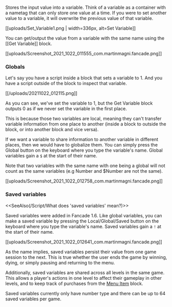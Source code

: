 Stores the input value into a variable. Think of a variable as a container with a nametag that can only store one value at a time. If you were to set another value to a variable, it will overwrite the previous value of that variable.

[[uploads/Set_Variable1.png | width=336px, alt=Set Variable]]

You can get/output the value from a variable with the same name using the [[Get Variable]] block.

[[uploads/Screenshot_2021_1022_011555_com.martinmagni.fancade.png]]

### Globals

Let's say you have a script inside a block that sets a variable to 1. And you have a script outside of the block to inspect that variable.

[[/uploads/20211022_012115.png]]

As you can see, we've set the variable to 1, but the Get Variable block outputs 0 as if we never set the variable in the first place.

This is because those two variables are local, meaning they can't transfer variable information from one place to another (inside a block to outside the block, or into another block and vice versa).

If we want a variable to share information to another variable in different places, then we would have to globalize them. You can simply press the Global button on the keyboard where you type the variable's name. Global variables gain a `$` at the start of their name.

Note that two variables with the same name with one being a global will not count as the same variables (e.g Number and $Number are not the same).

[[uploads/Screenshot_2021_1022_012758_com.martinmagni.fancade.png]]

### Saved variables

<<SeeAlso(/Script/What does 'saved variables' mean?)>>

Saved variables were added in Fancade 1.6. Like global variables, you can make a saved variable by pressing the Local/Global/Saved button on the keyboard where you type the variable's name. Saved variables gain a `!` at the start of their name.

[[uploads/Screenshot_2021_1022_012641_com.martinmagni.fancade.png]]

As the name implies, saved variables persist their value from one game session to the next. This is true whether the user ends the game by winning, dying, or simply pausing and returning to the menu.

Additionally, saved variables are shared across all levels in the same game. This allows a player's actions in one level to affect their gameplay in other levels, and to keep track of purchases from the [Menu Item](https://www.fancade.com/wiki/Blocks/Menu%20Item.md) block. 

Saved variables currently only have number type and there can be up to 64 saved variables per game.
